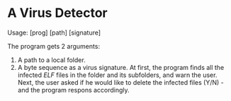 # A Virus Detector

Usage: [prog] [path] [signature]

The program gets 2 arguments: 
1. A path to a local folder.
2. A byte sequence as a virus signature.
At first, the program finds all the infected *ELF* files in the folder and its subfolders, and warn the user.
Next, the user asked if he would like to delete the infected files (Y/N) - and the program respons accordingly.


